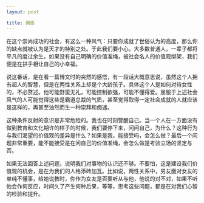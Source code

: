```yaml
---
layout: post

title: 偶感
---
```



在这个崇尚成功的社会，有这么一种风气：只要你成就了世俗认为的高度，那么你的缺点就被认为是天才的特别之处。于此我们要小心。大多数普通人，一辈子都将平凡的度过余生，如果没有自己明确的价值准绳，被社会名人的价值观绑架，我们便是在拱手相让自己的小幸福。

说这番话，是在看一篇博文时的突然的感悟，有一段话大概意思说，虽然这个人拥有超人的智慧，但是在两性关系上却是个大龄孩子。具体这个人是如何对待女性的，不必赘述。他可能野蛮无礼，可能控制欲强，可能不懂得爱。屈服于上述社会风气的人可能觉得这些是霸道总裁的气质，甚至觉得取得一定社会成就的人就应该是这样的，再甚至油然而生一种崇拜和痴迷。

这种条件反射的意识是非常危险的。我也在时刻警醒自己。当一个人在一方面没有做到教育和文化期许的样子的时候，我们要停下来，问问自己，为什么？这种行为与我们渴望的价值观的差异是什么？如果是我，能接受吗，会怎么做？最后一个问题非常重要，能不能接受是在问自己的价值准绳，会怎么做是考验立场的坚定与否。

如果无法回答上述问题，说明我们对事物的认识还不够。不要怕，这是建设我们价值观的机会，是在为我们的人格添砖加瓦。比如说，两性关系中，男友面对女友的单纯不懂事，给她说教时，你作为女友是否要听从与他，他说的对不对，如果不听他会作何反应，时间久了产生何种后果，等等，思考这些问题，都是在对我们心智的检验和提升。